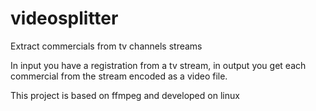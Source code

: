 # videosplitter
Extract commercials from tv channels streams

In input you have a registration from a tv stream, in output you get each commercial from the stream encoded as a video file.

This project is based on ffmpeg and developed on linux

